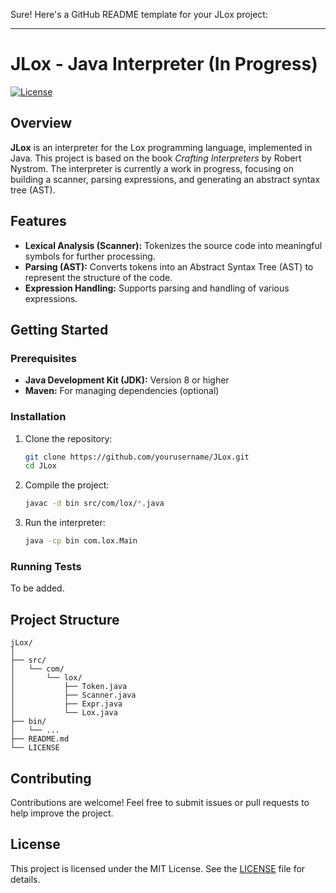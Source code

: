 Sure! Here's a GitHub README template for your JLox project:

---

# JLox - Java Interpreter (In Progress)

[![License](https://img.shields.io/badge/license-MIT-blue.svg)](LICENSE)

## Overview

**JLox** is an interpreter for the Lox programming language, implemented in Java. This project is based on the book *Crafting Interpreters* by Robert Nystrom. The interpreter is currently a work in progress, focusing on building a scanner, parsing expressions, and generating an abstract syntax tree (AST).

## Features

- **Lexical Analysis (Scanner):** Tokenizes the source code into meaningful symbols for further processing.
- **Parsing (AST):** Converts tokens into an Abstract Syntax Tree (AST) to represent the structure of the code.
- **Expression Handling:** Supports parsing and handling of various expressions.

## Getting Started

### Prerequisites

- **Java Development Kit (JDK):** Version 8 or higher
- **Maven:** For managing dependencies (optional)

### Installation

1. Clone the repository:

    ```bash
    git clone https://github.com/yourusername/JLox.git
    cd JLox
    ```

2. Compile the project:

    ```bash
    javac -d bin src/com/lox/*.java
    ```

3. Run the interpreter:

    ```bash
    java -cp bin com.lox.Main
    ```

### Running Tests

To be added.

## Project Structure

```
jLox/
│
├── src/
│   └── com/
│       └── lox/
│           ├── Token.java
│           ├── Scanner.java
│           ├── Expr.java
│           └── Lox.java
├── bin/
│   └── ...
├── README.md
└── LICENSE
```

## Contributing

Contributions are welcome! Feel free to submit issues or pull requests to help improve the project.

## License

This project is licensed under the MIT License. See the [LICENSE](LICENSE) file for details.
